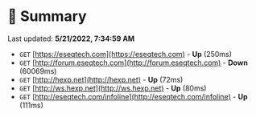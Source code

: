 # 📖 Summary
Last updated: **5/21/2022, 7:34:59 AM**

- `GET` [https://eseqtech.com](https://eseqtech.com) - **Up** (250ms)
- `GET` [http://forum.eseqtech.com](http://forum.eseqtech.com) - **Down** (60069ms)
- `GET` [http://hexp.net](http://hexp.net) - **Up** (72ms)
- `GET` [http://ws.hexp.net](http://ws.hexp.net) - **Up** (80ms)
- `GET` [http://eseqtech.com/infoline](http://eseqtech.com/infoline) - **Up** (111ms)
